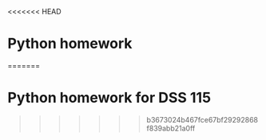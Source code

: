 <<<<<<< HEAD
# Python homework
=======
# Python homework for DSS 115
>>>>>>> b3673024b467fce67bf29292868f839abb21a0ff
